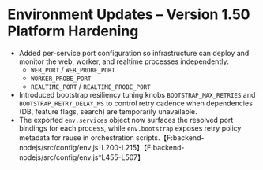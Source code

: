 # Environment Updates – Version 1.50 Platform Hardening

- Added per-service port configuration so infrastructure can deploy and monitor the web, worker, and realtime processes independently:
  - `WEB_PORT` / `WEB_PROBE_PORT`
  - `WORKER_PROBE_PORT`
  - `REALTIME_PORT` / `REALTIME_PROBE_PORT`
- Introduced bootstrap resiliency tuning knobs `BOOTSTRAP_MAX_RETRIES` and `BOOTSTRAP_RETRY_DELAY_MS` to control retry cadence when dependencies (DB, feature flags, search) are temporarily unavailable.
- The exported `env.services` object now surfaces the resolved port bindings for each process, while `env.bootstrap` exposes retry policy metadata for reuse in orchestration scripts.【F:backend-nodejs/src/config/env.js†L200-L215】【F:backend-nodejs/src/config/env.js†L455-L507】

